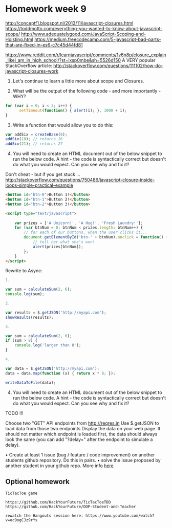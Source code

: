 # Homework week 9

http://conceptf1.blogspot.nl/2013/11/javascript-closures.html https://toddmotto.com/everything-you-wanted-to-know-about-javascript-scope/ http://www.adequatelygood.com/JavaScript-Scoping-and-Hoisting.html https://medium.freecodecamp.com/5-javascript-bad-parts-that-are-fixed-in-es6-c7c45d44fd81

https://www.reddit.com/r/learnjavascript/comments/1v6n8p/closure_explain_likei_am_in_high_school/?st=ixsp0mbe&sh=5526d150 A VERY popular StackOverflow article: http://stackoverflow.com/questions/111102/how-do-javascript-closures-work

1. Let's continue to learn a little more about scope and Closures. 


2. What will be the output of the following code - and more importantly - WHY? 

```js
for (var i = 0; i < 3; i++) {
      setTimeout(function() { alert(i); }, 1000 + i);
}
```


3. Write a function that would allow you to do this:
```js
var addSix = createBase(6);
addSix(10); // returns 16
addSix(21); // returns 27
```

4. You will need to create an HTML document out of the below snippet to run the below code. A hint - the code is syntactically correct but doesn't do what you would expect. Can you see why and fix it?

Don't cheat - but if you get stuck ... http://stackoverflow.com/questions/750486/javascript-closure-inside-loops-simple-practical-example

```html 
<button id="btn-0">Button 1!</button>
<button id="btn-1">Button 2!</button>
<button id="btn-2">Button 3!</button>

<script type="text/javascript">
    
    var prizes = ['A Unicorn!', 'A Hug!', 'Fresh Laundry!'];
    for (var btnNum = 0; btnNum < prizes.length; btnNum++) {
        // for each of our buttons, when the user clicks it...
        document.getElementById('btn-' + btnNum).onclick = function() {
            // tell her what she's won!
            alert(prizes[btnNum]);
        };
    }
</script>
```

Rewrite to Async: 

```js
1.

var sum = calculateSum(2, 6);
console.log(sum);

2.

var results = $.getJSON('http://myapi.com');
showResults(results);

3.

var sum = calculateSum(2, 6);
if (sum > 8) {
    console.log('larger than 8');
}

4.

var data = $.getJSON('http://myapi.com');
data = data.map(function (x) { return x * 8; });

writeDataToFile(data);
```


4. You will need to create an HTML document out of the below snippet to run the below code. A hint - the code is syntactically correct but doesn't do what you would expect. Can you see why and fix it?  

TODO !!!

Choose two "GET" API endpoints from http://reqres.in
Use $.getJSON to load data from those two endpoints
Display the data on your web page.
It should not matter which endpoint is loaded first, the data should always look the same (you can add "?delay=" after the endpoint to simulate a delay).

• Create at least 1 issue (bug / feature / code improvement) on another students github repository. Do this in pairs.
•  solve the issue proposed by another student in your github repo. More info [here](https://hackyourfuture.slack.com/files/michahell/F31BX1XT6/Merging_a_local_branch_into_master)


## Optional homework
```
TicTacToe game

https://github.com/HackYourFuture/TicTacToeTDD
https://github.com/HackYourFuture/OOP-Student-and-Teacher

rewatch the Hangouts session here: https://www.youtube.com/watch?v=oc9ogCJz9rYs
```
